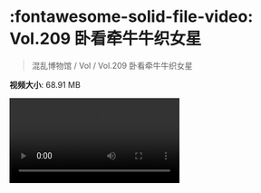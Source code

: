 # :fontawesome-solid-file-video: Vol.209 卧看牵牛牛织女星

> 混乱博物馆 / Vol / Vol.209 卧看牵牛牛织女星

**视频大小**: 68.91 MB

<div class="video"><video src="https://file.hsyhx.top/archive/209.mp4" controls preload>🤔 您的浏览器不支持 video 标签</video></div>